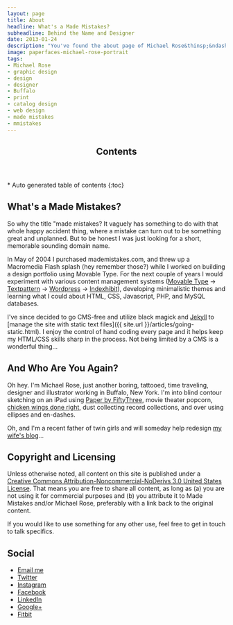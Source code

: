 ```yaml
---
layout: page
title: About
headline: What's a Made Mistakes?
subheadline: Behind the Name and Designer
date: 2013-01-24
description: "You've found the about page of Michael Rose&thinsp;&ndash;&thinsp;just another boring, tattooed, time traveling, designer and illustrator from Buffalo, New York."
image: paperfaces-michael-rose-portrait
tags: 
- Michael Rose
- graphic design
- design
- designer
- Buffalo
- print
- catalog design
- web design
- made mistakes
- mmistakes
---
```

<section id="table-of-contents" class="toc">
  <header>
    <h1 class="delta">Contents</h1>
  </header>
<div id="drawer" markdown="1">
*  Auto generated table of contents
{:toc}
</div>
</section><!-- /#table-of-contents -->

## What's a Made Mistakes?

So why the title "made mistakes? It vaguely has something to do with that whole happy accident thing, where a mistake can turn out to be something great and unplanned. But to be honest I was just looking for a short, memorable sounding domain name.

In May of 2004 I purchased mademistakes.com, and threw up a Macromedia Flash splash (hey remember those?) while I worked on building a design portfolio using Movable Type. For the next couple of years I would experiment with various content management systems ([Movable Type](http://www.movabletype.org/) &rarr; [Textpattern](http://textpattern.com/) &rarr; [Wordpress](http://wordpress.org/) &rarr; [Indexhibit](http://www.indexhibit.org/)), developing minimalistic themes and learning what I could about <abbr>HTML</abbr>, <abbr>CSS</abbr>, Javascript, <abbr>PHP</abbr>, and MySQL databases.

I've since decided to go <abbr>CMS</abbr>-free and utilize black magick and [Jekyll](http://jekyllrb.com/) to [manage the site with static text files]({{ site.url }}/articles/going-static.html). I enjoy the control of hand coding every page and it helps keep my <abbr>HTML</abbr>/<abbr>CSS</abbr> skills sharp in the process. Not being limited by a <abbr>CMS</abbr> is a wonderful thing...

## And Who Are You Again?

Oh hey. I'm Michael Rose, just another boring, tattooed, time traveling, designer and illustrator working in Buffalo, New York. I'm into blind contour sketching on an iPad using [Paper by FiftyThree](http://www.fiftythree.com/paper), movie theater popcorn, [chicken wings done right](http://www.duffswings.com "Duff's Famous Wings"), dust collecting record collections, and over using ellipses and en-dashes.

Oh, and I'm a recent father of twin girls and will someday help redesign [my wife's blog](http://2littlerosebuds.com "2 Little Rosebuds")...

## Copyright and Licensing

Unless otherwise noted, all content on this site is published under a [Creative Commons Attribution-Noncommercial-NoDerivs 3.0 United States License](http://creativecommons.org/licenses/by-nc-nd/3.0/). That means you are free to share all content, as long as (a) you are not using it for commercial purposes and (b) you attribute it to Made Mistakes and/or Michael Rose, preferably with a link back to the original content.

If you would like to use something for any other use, feel free to get in touch to talk specifics.

## Social

* [Email me](mailto:michael@mademistakes.com)
* [Twitter](http://twitter.com/mmistakes "Follow me on Twitter")
* [Instagram](http://instagram.com/mmistakes)
* [Facebook](http://facebook.com/michaelrose)
* [LinkedIn](http://www.linkedin.com/in/michaelrose)
* [Google+](https://plus.google.com/118238196859537351707?rel=author)
* [Fitbit](http://www.fitbit.com/user/23VRV2)
